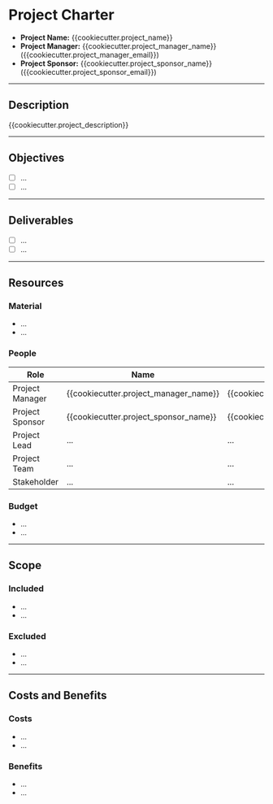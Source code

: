 # Project Charter

- **Project Name:** {{cookiecutter.project_name}}
- **Project Manager:** {{cookiecutter.project_manager_name}} ({{cookiecutter.project_manager_email}})
- **Project Sponsor:** {{cookiecutter.project_sponsor_name}} ({{cookiecutter.project_sponsor_email}})

---

## Description

{{cookiecutter.project_description}}

---

## Objectives

- [ ] ...
- [ ] ...

---

## Deliverables

- [ ] ...
- [ ] ...

---

## Resources

### Material

- ...
- ...

### People

| Role | Name | Email |
| - | - | - |
| Project Manager | {{cookiecutter.project_manager_name}} | {{cookiecutter.project_manager_email}} |
| Project Sponsor | {{cookiecutter.project_sponsor_name}} | {{cookiecutter.project_sponsor_email}} |
| Project Lead | ... | ... |
| Project Team | ... | ... |
| Stakeholder | ... | ... |

### Budget

- ...
- ...

---

## Scope

### Included

- ...
- ...

### Excluded

- ...
- ...

---

## Costs and Benefits

### Costs

- ...
- ...

### Benefits

- ...
- ...